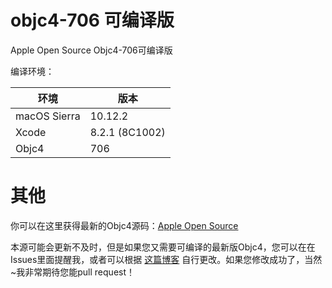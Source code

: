 # objc4-706 可编译版
Apple Open Source Objc4-706可编译版

编译环境：

|环境|版本|
|------------|--------------|
|macOS Sierra|    10.12.2   |
|   Xcode    |8.2.1 (8C1002)|
|   Objc4    |      706     |

# 其他

你可以在这里获得最新的Objc4源码：[Apple Open Source](https://opensource.apple.com/tarballs/objc4/)


本源可能会更新不及时，但是如果您又需要可编译的最新版Objc4，您可以在在Issues里面提醒我，或者可以根据 [这篇博客](http://blog.csdn.net/wotors/article/details/52489464)
自行更改。如果您修改成功了，当然~我非常期待您能pull request！
